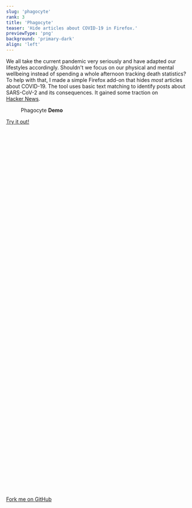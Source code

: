 ```yaml
---
slug: 'phagocyte'
rank: 3
title: 'Phagocyte'
teaser: 'Hide articles about COVID-19 in Firefox.'
previewType: 'png'
background: 'primary-dark'
align: 'left'
---
```


We all take the current pandemic very seriously and have adapted our lifestyles accordingly.
Shouldn't we focus on our physical and mental wellbeing instead of spending a whole afternoon tracking death statistics?  
To help with that, I made a simple Firefox add-on that hides *most* articles about COVID-19.
The tool uses basic text matching to identify posts about SARS-CoV-2 and its consequences.
It gained some traction on <a href="https://news.ycombinator.com/item?id=22781113">Hacker&nbsp;News</a>.



<figure>
<img src="/projects/phagocyte/demo.png" alt=""/>
<figcaption>Phagocyte <strong>Demo</strong></figcaption>
</figure>


<section class="meta-links">
<a href="https://addons.mozilla.org/firefox/addon/phagocyte/">
Try it out!
<svg viewBox="0 0 24 24" class="icon"><use xlink:href="/icons/sprite.svg#arrow-right"/></svg>
</a>

<a href="https://github.com/LenaSchnedlitz/phagocyte">
<svg viewBox="0 0 24 24" class="icon"><use xlink:href="/icons/sprite.svg#github"/></svg>
Fork me on GitHub
<svg viewBox="0 0 24 24" class="icon"><use xlink:href="/icons/sprite.svg#arrow-right"/></svg>
</a>
</section>
